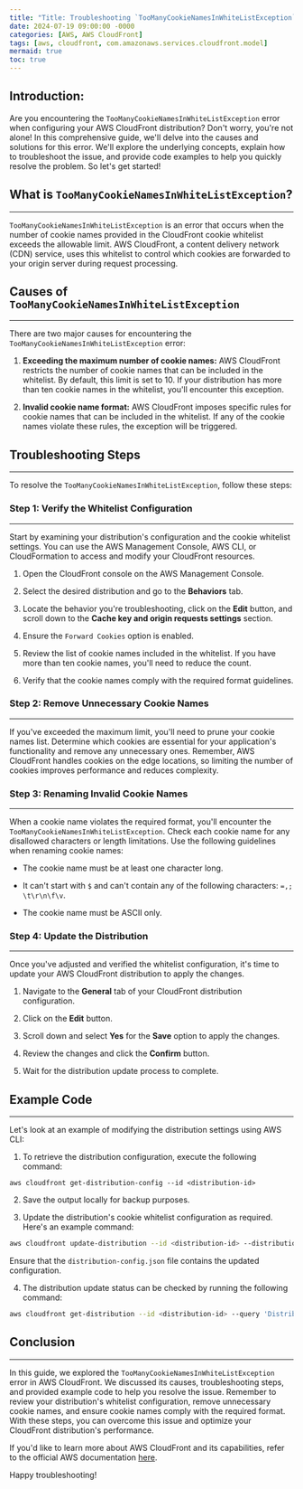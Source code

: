 ```yaml
---
title: "Title: Troubleshooting `TooManyCookieNamesInWhiteListException` in AWS CloudFront"
date: 2024-07-19 09:00:00 -0000
categories: [AWS, AWS CloudFront]
tags: [aws, cloudfront, com.amazonaws.services.cloudfront.model]
mermaid: true
toc: true
---
```



Introduction:
--------------
Are you encountering the `TooManyCookieNamesInWhiteListException` error when configuring your AWS CloudFront distribution? Don't worry, you're not alone! In this comprehensive guide, we'll delve into the causes and solutions for this error. We'll explore the underlying concepts, explain how to troubleshoot the issue, and provide code examples to help you quickly resolve the problem. So let's get started!

## What is `TooManyCookieNamesInWhiteListException`?
------------------------------------------------
`TooManyCookieNamesInWhiteListException` is an error that occurs when the number of cookie names provided in the CloudFront cookie whitelist exceeds the allowable limit. AWS CloudFront, a content delivery network (CDN) service, uses this whitelist to control which cookies are forwarded to your origin server during request processing.

## Causes of `TooManyCookieNamesInWhiteListException`
---------------------------------------------------
There are two major causes for encountering the `TooManyCookieNamesInWhiteListException` error:

1. **Exceeding the maximum number of cookie names:** AWS CloudFront restricts the number of cookie names that can be included in the whitelist. By default, this limit is set to 10. If your distribution has more than ten cookie names in the whitelist, you'll encounter this exception.

2. **Invalid cookie name format:** AWS CloudFront imposes specific rules for cookie names that can be included in the whitelist. If any of the cookie names violate these rules, the exception will be triggered.

## Troubleshooting Steps
-----------------------
To resolve the `TooManyCookieNamesInWhiteListException`, follow these steps:

### Step 1: Verify the Whitelist Configuration
---------------------------------------------
Start by examining your distribution's configuration and the cookie whitelist settings. You can use the AWS Management Console, AWS CLI, or CloudFormation to access and modify your CloudFront resources.

1. Open the CloudFront console on the AWS Management Console.

2. Select the desired distribution and go to the **Behaviors** tab.

3. Locate the behavior you're troubleshooting, click on the **Edit** button, and scroll down to the **Cache key and origin requests settings** section.

4. Ensure the `Forward Cookies` option is enabled.

5. Review the list of cookie names included in the whitelist. If you have more than ten cookie names, you'll need to reduce the count.

6. Verify that the cookie names comply with the required format guidelines.

### Step 2: Remove Unnecessary Cookie Names
------------------------------------------
If you've exceeded the maximum limit, you'll need to prune your cookie names list. Determine which cookies are essential for your application's functionality and remove any unnecessary ones. Remember, AWS CloudFront handles cookies on the edge locations, so limiting the number of cookies improves performance and reduces complexity.

### Step 3: Renaming Invalid Cookie Names
----------------------------------------
When a cookie name violates the required format, you'll encounter the `TooManyCookieNamesInWhiteListException`. Check each cookie name for any disallowed characters or length limitations. Use the following guidelines when renaming cookie names:

- The cookie name must be at least one character long.

- It can't start with `$` and can't contain any of the following characters: `=,; \t\r\n\f\v`.

- The cookie name must be ASCII only.

### Step 4: Update the Distribution
-------------------------------
Once you've adjusted and verified the whitelist configuration, it's time to update your AWS CloudFront distribution to apply the changes.

1. Navigate to the **General** tab of your CloudFront distribution configuration.

2. Click on the **Edit** button.

3. Scroll down and select **Yes** for the **Save** option to apply the changes.

4. Review the changes and click the **Confirm** button.

5. Wait for the distribution update process to complete.

## Example Code
--------------
Let's look at an example of modifying the distribution settings using AWS CLI:

1. To retrieve the distribution configuration, execute the following command:

```
aws cloudfront get-distribution-config --id <distribution-id>
```

2. Save the output locally for backup purposes.

3. Update the distribution's cookie whitelist configuration as required. Here's an example command:

```bash
aws cloudfront update-distribution --id <distribution-id> --distribution-config file://distribution-config.json
```

Ensure that the `distribution-config.json` file contains the updated configuration.

4. The distribution update status can be checked by running the following command:

```bash
aws cloudfront get-distribution --id <distribution-id> --query 'Distribution.Status'
```

## Conclusion
-------------
In this guide, we explored the `TooManyCookieNamesInWhiteListException` error in AWS CloudFront. We discussed its causes, troubleshooting steps, and provided example code to help you resolve the issue. Remember to review your distribution's whitelist configuration, remove unnecessary cookie names, and ensure cookie names comply with the required format. With these steps, you can overcome this issue and optimize your CloudFront distribution's performance.

If you'd like to learn more about AWS CloudFront and its capabilities, refer to the official AWS documentation [here](https://docs.aws.amazon.com/cloudfront/index.html).

Happy troubleshooting!
